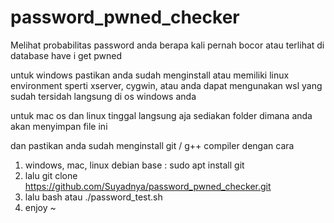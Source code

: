 
# password_pwned_checker

Melihat probabilitas password anda berapa kali pernah bocor atau terlihat di database have i get pwned

untuk windows pastikan anda sudah menginstall atau memiliki linux environment sperti xserver, cygwin, atau anda dapat mengunakan wsl yang sudah tersidah langsung
di os windows anda

untuk mac os dan linux tinggal langsung aja sediakan folder dimana anda akan menyimpan file ini 

dan pastikan anda sudah menginstall git / g++ compiler dengan cara 
1. windows, mac, linux debian base : sudo apt install git 
2. lalu git clone https://github.com/Suyadnya/password_pwned_checker.git
3. lalu bash atau ./password_test.sh
4. enjoy ~




